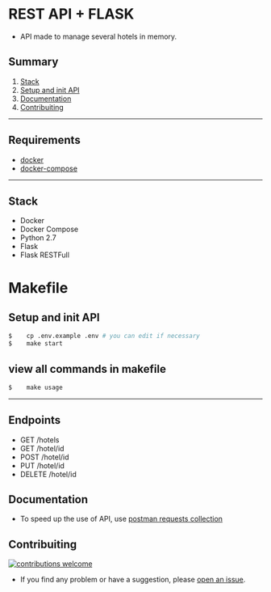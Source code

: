 # REST API + FLASK

* API made to manage several hotels in memory.

##  Summary
1. [Stack]()
2. [Setup and init API]()
3. [Documentation]()
4. [Contribuiting]()
---
## Requirements
- [docker](https://www.docker.com/get-started)
- [docker-compose](https://docs.docker.com/compose/install/)
---

## Stack
-  Docker
-  Docker Compose
-  Python 2.7
-  Flask
-  Flask RESTFull

# Makefile

## Setup and init API
```sh
$    cp .env.example .env # you can edit if necessary
$    make start
```

## view all commands in makefile
```sh
$    make usage
```
---

## Endpoints

- GET   /hotels
- GET   /hotel/id
- POST  /hotel/id
- PUT   /hotel/id
- DELETE /hotel/id

## Documentation
- To speed up the use of API, use [postman requests collection](docs/postman/REST-API-FLASK.postman_collection.json)


## Contribuiting
[![contributions welcome](https://img.shields.io/badge/contributions-welcome-brightgreen.svg?style=flat)](https://github.com/rafaeldias98/python-customer-api/issues/new)

- If you find any problem or have a suggestion, please [open an issue](https://github.com/brunoMiranda8922/hotels_api/issues/new).
